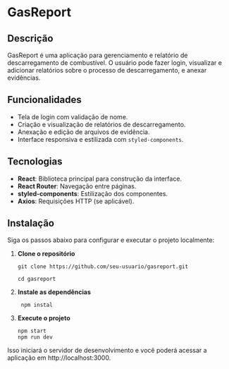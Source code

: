 # GasReport

## Descrição

GasReport é uma aplicação para gerenciamento e relatório de descarregamento de combustível. O usuário pode fazer login, visualizar e adicionar relatórios sobre o processo de descarregamento, e anexar evidências.

## Funcionalidades

- Tela de login com validação de nome.
- Criação e visualização de relatórios de descarregamento.
- Anexação e edição de arquivos de evidência.
- Interface responsiva e estilizada com `styled-components`.

## Tecnologias

- **React**: Biblioteca principal para construção da interface.
- **React Router**: Navegação entre páginas.
- **styled-components**: Estilização dos componentes.
- **Axios**: Requisições HTTP (se aplicável).

## Instalação

Siga os passos abaixo para configurar e executar o projeto localmente:

1. **Clone o repositório**

   ```
   git clone https://github.com/seu-usuario/gasreport.git
   
   cd gasreport
    ```
2. **Instale as dependências**
   ```
    npm instal 
    ```
  
3. **Execute o projeto**
    ```
    npm start
    npm run dev
    ```
Isso iniciará o servidor de desenvolvimento e você poderá acessar a aplicação em http://localhost:3000.
